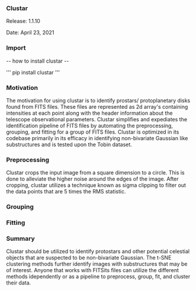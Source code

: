 ### Clustar

Release: 1.1.10

Date: April 23, 2021

### Import

-- how to install clustar -- 

''' pip install clustar '''

### Motivation

The motivation for using clustar is to identify prostars/ protoplanetary disks found from FITS files. These files are represented as 2d array's containing intensities at each point along with the header information about the telescope observational parameters. Clustar simplifies and expediates the identification pipeline of FITS files by automating the preprocessing, grouping, and fitting for a group of FITS files. Clustar is optimized in its codebase primarily in its efficacy in identifying non-bivariate Gaussian like substructures and is tested upon the Tobin dataset.

### Preprocessing

Clustar crops the input image from a square dimension to a circle. This is done to alleviate the higher noise around the edges of the image. After cropping, clustar utilizes a technique known as sigma clipping to filter out the data points that are 5 times the RMS statistic. 

### Grouping

### Fitting

### Summary

Clustar should be utilized to identify protostars and other potential celestial objects that are suspected to be non-bivariate Gaussian. The t-SNE clustering methods further identify images with substructures that may be of interest. Anyone that works with FITSits files can utilize the different methods idependently or as a pipeline to preprocess, group, fit, and cluster their data.


```python

```
